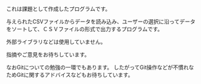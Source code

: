 これは課題として作成したプログラムです。

与えられたCSVファイルからデータを読み込み、ユーザーの選択に沿ってデータをソートして、ＣＳＶファイルの形式で出力するプログラムです。

外部ライブラリなどは使用していません。

指摘やご意見をお待ちしています。

なおGitについての勉強の一環でもあります。
したがってGit操作などが不慣れなためGitに関するアドバイスなどもお待ちしています。
